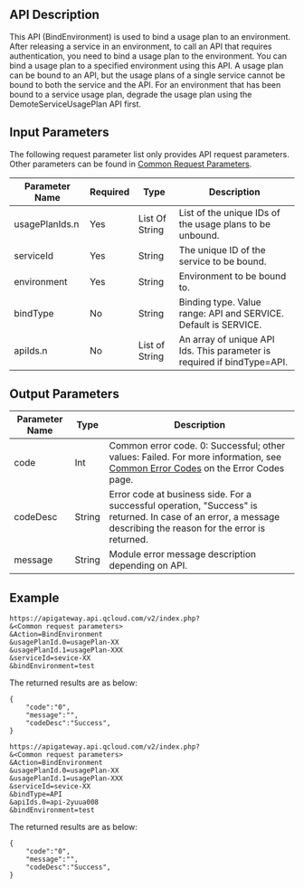 ## API Description
This API (BindEnvironment) is used to bind a usage plan to an environment.
After releasing a service in an environment, to call an API that requires authentication, you need to bind a usage plan to the environment. You can bind a usage plan to a specified environment using this API.
A usage plan can be bound to an API, but the usage plans of a single service cannot be bound to both the service and the API. For an environment that has been bound to a service usage plan, degrade the usage plan using the DemoteServiceUsagePlan API first.

## Input Parameters

The following request parameter list only provides API request parameters. Other parameters can be found in [Common Request Parameters](/document/api/213/6976).

| Parameter Name | Required | Type | Description |
| -------------- | ---- | -------------- | --------------- |
| usagePlanIds.n | Yes | List Of String | List of the unique IDs of the usage plans to be unbound. |
| serviceId | Yes | String | The unique ID of the service to be bound. |
| environment | Yes | String | Environment to be bound to. |
| bindType | No | String | Binding type. Value range: API and SERVICE. Default is SERVICE. |
| apiIds.n | No | List of String | An array of unique API Ids. This parameter is required if bindType=API. |

## Output Parameters

| Parameter Name | Type | Description |
| -------- | ------ | ---------------------------------------- |
| code | Int | Common error code. 0: Successful; other values: Failed. For more information, see <a href="https://intl.cloud.tencent.com/document/product/377/8946" title="Common Error Codes">Common Error Codes</a> on the Error Codes page. |
| codeDesc | String | Error code at business side. For a successful operation, "Success" is returned. In case of an error, a message describing the reason for the error is returned. |
| message | String | Module error message description depending on API. |

## Example 
```
https://apigateway.api.qcloud.com/v2/index.php?
&<Common request parameters>
&Action=BindEnvironment
&usagePlanId.0=usagePlan-XX
&usagePlanId.1=usagePlan-XXX
&serviceId=sevice-XX
&bindEnvironment=test
```
The returned results are as below:
```
{
    "code":"0",
    "message":"",
    "codeDesc":"Success",      
}
```


```
https://apigateway.api.qcloud.com/v2/index.php?
&<Common request parameters>
&Action=BindEnvironment
&usagePlanId.0=usagePlan-XX
&usagePlanId.1=usagePlan-XXX
&serviceId=sevice-XX
&bindType=API
&apiIds.0=api-2yuua008
&bindEnvironment=test
```
The returned results are as below:
```
{
    "code":"0",
    "message":"",
    "codeDesc":"Success",      
}
```





